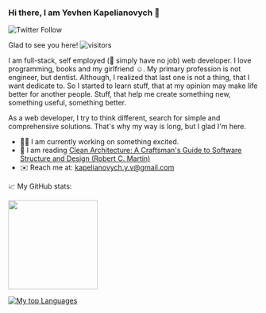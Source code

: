 ### Hi there, I am Yevhen Kapelianovych 👋

![Twitter Follow](https://img.shields.io/twitter/follow/kapelianovych?label=Twitter&style=social)

<!--
**YevhenKap/YevhenKap** is a ✨ _special_ ✨ repository because its `README.md` (this file) appears on your GitHub profile.

Here are some ideas to get you started:

- 🔭 I’m currently working on ...
- 🌱 I’m currently learning ...
- 👯 I’m looking to collaborate on ...
- 🤔 I’m looking for help with ...
- 💬 Ask me about ...
- 📫 How to reach me: ...
- 😄 Pronouns: ...
- ⚡ Fun fact: ...
-->

Glad to see you here! ![visitors](https://visitor-badge.glitch.me/badge?page_id=YevhenKap.YevhenKap)

I am full-stack, self employed (🙊 simply have no job) web developer. I love programming, books and my girlfriend ☺️.
My primary profession is not engineer, but dentist. Although, I realized that last one is not a thing, that I want dedicate to.
So I started to learn stuff, that at my opinion may make life better for another people. Stuff, that help me create something new,
something useful, something better.

As a web developer, I try to think different, search for simple and comprehensive solutions. That's why my way is long, but I glad I'm here.

- 👨‍💻 I am currently working on something excited.
- 📖 I am reading [Clean Architecture: A Craftsman's Guide to Software Structure and Design (Robert C. Martin)](https://www.amazon.com/Clean-Architecture-Craftsmans-Software-Structure/dp/0134494164)
- ✉️ Reach me at: kapelianovych.y.v@gmail.com

📈 My GitHub stats:

<img height="180em" src="https://github-readme-stats.vercel.app/api?username=YevhenKap&show_icons=true&hide_border=true&&count_private=true&include_all_commits=true" />

[![My top Languages](https://github-readme-stats.vercel.app/api/top-langs/?username=YevhenKap)](https://github.com/YevhenKap/YevhenKap)

